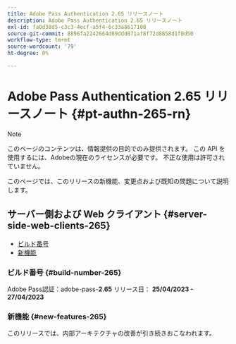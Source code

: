 ```yaml
---
title: Adobe Pass Authentication 2.65 リリースノート
description: Adobe Pass Authentication 2.65 リリースノート
exl-id: fa0d38d5-c3c3-4ecf-a5f4-6c33a8617108
source-git-commit: 8896fa2242664d09ddd871af8f72d8858d1f0d50
workflow-type: tm+mt
source-wordcount: '79'
ht-degree: 0%

---
```


# Adobe Pass Authentication 2.65 リリースノート {#pt-authn-265-rn}

>[!NOTE]
>
>このページのコンテンツは、情報提供の目的でのみ提供されます。 この API を使用するには、Adobeの現在のライセンスが必要です。 不正な使用は許可されていません。

このページでは、このリリースの新機能、変更点および既知の問題について説明します。

## サーバー側および Web クライアント {#server-side-web-clients-265}

* [ビルド番号](#build-number-265)
* [新機能](#new-features-265)

### ビルド番号 {#build-number-265}

Adobe Pass認証：adobe-pass-**2.65**
リリース日： **25/04/2023 - 27/04/2023**

### 新機能 {#new-features-265}

このリリースでは、内部アーキテクチャの改善が引き続きおこなわれます。

